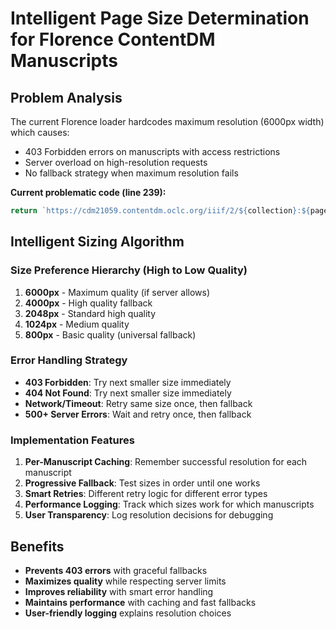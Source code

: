 # Intelligent Page Size Determination for Florence ContentDM Manuscripts

## Problem Analysis

The current Florence loader hardcodes maximum resolution (6000px width) which causes:
- 403 Forbidden errors on manuscripts with access restrictions
- Server overload on high-resolution requests
- No fallback strategy when maximum resolution fails

**Current problematic code (line 239):**
```typescript
return `https://cdm21059.contentdm.oclc.org/iiif/2/${collection}:${page.id}/full/6000,/0/default.jpg`;
```

## Intelligent Sizing Algorithm

### Size Preference Hierarchy (High to Low Quality)
1. **6000px** - Maximum quality (if server allows)
2. **4000px** - High quality fallback
3. **2048px** - Standard high quality
4. **1024px** - Medium quality
5. **800px** - Basic quality (universal fallback)

### Error Handling Strategy
- **403 Forbidden**: Try next smaller size immediately
- **404 Not Found**: Try next smaller size immediately
- **Network/Timeout**: Retry same size once, then fallback
- **500+ Server Errors**: Wait and retry once, then fallback

### Implementation Features
1. **Per-Manuscript Caching**: Remember successful resolution for each manuscript
2. **Progressive Fallback**: Test sizes in order until one works
3. **Smart Retries**: Different retry logic for different error types
4. **Performance Logging**: Track which sizes work for which manuscripts
5. **User Transparency**: Log resolution decisions for debugging

## Benefits
- **Prevents 403 errors** with graceful fallbacks
- **Maximizes quality** while respecting server limits
- **Improves reliability** with smart error handling
- **Maintains performance** with caching and fast fallbacks
- **User-friendly logging** explains resolution choices